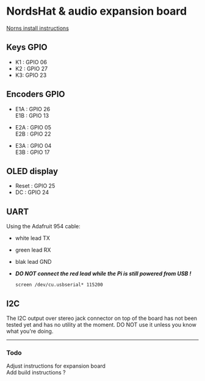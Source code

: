 # NordsHat & audio expansion board

[Norns install instructions ](../blob/master/install/norns/install_instructions.md)

## Keys GPIO

- K1 : GPIO 06
- K2 : GPIO 27
- K3: GPIO 23


## Encoders GPIO

- E1A : GPIO 26  
  E1B : GPIO 13  

- E2A : GPIO 05  
  E2B : GPIO 22  

- E3A : GPIO 04  
  E3B : GPIO 17

## OLED display

- Reset : GPIO 25
- DC : GPIO 24


## UART

Using the Adafruit 954 cable:
- white lead TX
- green lead RX
- blak lead GND
- ***DO NOT connect the red lead while the Pi is still powered from USB !***

  `screen /dev/cu.usbserial* 115200`

## I2C

The I2C output over stereo jack connector on top of the board has not been tested yet and has no utility at the moment. DO NOT use it unless you know what you're doing.
____
### Todo

Adjust instructions for expansion board  
Add build instructions ?  
